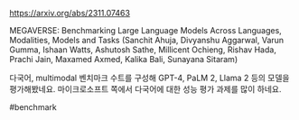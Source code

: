 https://arxiv.org/abs/2311.07463

MEGAVERSE: Benchmarking Large Language Models Across Languages, Modalities, Models and Tasks (Sanchit Ahuja, Divyanshu Aggarwal, Varun Gumma, Ishaan Watts, Ashutosh Sathe, Millicent Ochieng, Rishav Hada, Prachi Jain, Maxamed Axmed, Kalika Bali, Sunayana Sitaram)

다국어, multimodal 벤치마크 수트를 구성해 GPT-4, PaLM 2, Llama 2 등의 모델을 평가해봤네요. 마이크로소프트 쪽에서 다국어에 대한 성능 평가 과제를 많이 하네요.

#benchmark